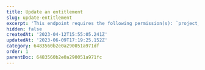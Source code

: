 ```yaml
---
title: Update an entitlement
slug: update-entitlement
excerpt: 'This endpoint requires the following permission(s): `project_configuration:entitlements:read_write`.'
hidden: false
createdAt: '2023-04-12T15:55:05.241Z'
updatedAt: '2023-06-09T17:19:25.152Z'
category: 6483560b2e0a290051a971df
order: 1
parentDoc: 6483560b2e0a290051a971fc
---
```

